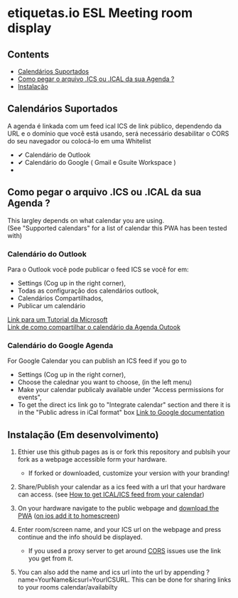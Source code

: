 # etiquetas.io ESL Meeting room display

## Contents
- [Calendários Suportados](#Calendários-Suportados)
- [Como pegar o arquivo .ICS ou .ICAL da sua Agenda ?](#Como-pegar-o-arquivo-.ICS-ou-.ICAL-da-sua-Agenda-?)
- [Instalação](#Installation)

## Calendários Suportados

A agenda é linkada com um feed ical ICS de link público, dependendo da URL e o domínio que você está usando, será necessário desabilitar o CORS do seu navegador ou colocá-lo em uma Whitelist

- ✔ Calendário de Outlook
- ✔ Calendário do Google ( Gmail e Gsuite Workspace )
- 
## Como pegar o arquivo .ICS ou .ICAL da sua Agenda ?
This largley depends on what calendar you are using. \
(See "Supported calendars" for a list of calendar this PWA has been tested with)

### Calendário do Outlook
Para o Outlook você pode publicar o feed ICS se você for em:
- Settings (Cog up in the right corner), 
- Todas as configuração dos calendários outlook, 
- Calendários Compartilhados, 
- Publicar um calendário

[Link para um Tutorial da Microsoft](https://support.microsoft.com/en-us/office/share-your-calendar-in-outlook-on-the-web-7ecef8ae-139c-40d9-bae2-a23977ee58d5)\
[Link de como compartilhar o calendário da Agenda Outook](https://answers.microsoft.com/en-us/outlook_com/forum/all/how-do-i-publish-a-room-calendar/2c1f5f65-4e74-40fb-b9b2-e8c8fe34ba3b)

### Calendário do Google Agenda
For Google Calendar you can publish an ICS feed if you go to 
- Settings (Cog up in the right corner),
- Choose the calednar you want to choose, (in the left menu)
- Make your calendar publicaly available under "Access permissions for events",
- To get the direct ics link go to "Integrate calendar" section and there it is in the "Public adress in iCal format" box
[Link to Google documentation](https://support.google.com/calendar/answer/37083?hl=en)

## Instalação (Em desenvolvimento)

1. Ethier use this github pages as is or fork this repository and publsih your fork as a webpage accessible form your hardware.

    -  If forked or downloaded, customize your version with your branding!

2. Share/Publish your calendar as a ics feed with a url that your hardware can access. (see [How to get ICAL/ICS feed from your calendar](#How-to-get-ICAL/ICS-feed-from-your-calendar))

3. On your hardware navigate to the public webpage and [download the PWA](https://support.google.com/chrome/answer/9658361?hl=en&co=GENIE.Platform%3DAndroid) ([on ios add it to homescreen](https://mobilesyrup.com/2020/05/24/how-install-progressive-web-app-pwa-android-ios-pc-mac/#:~:text=Navigate%20to%20the%20website%20you,like%20a%20native%20iOS%20app.)) 

4. Enter room/screen name, and your ICS url on the webpage and press continue and the info should be displayed.
    - If you used a proxy server to get around [CORS](https://developer.mozilla.org/en-US/docs/Web/HTTP/CORS) issues use the link you get from it.

5. You can also add the name and ics url into the url by appending ?name=YourName&icsurl=YourICSURL. This can be done for sharing links to your rooms calendar/availabilty

